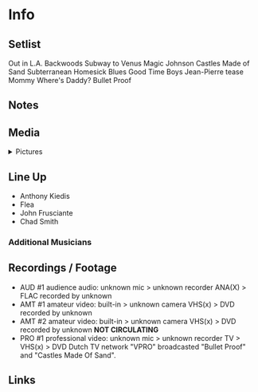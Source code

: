 # Info

## Setlist

Out in L.A.
Backwoods
Subway to Venus
Magic Johnson
Castles Made of Sand
Subterranean Homesick Blues
Good Time Boys
Jean-Pierre tease
Mommy Where's Daddy?
Bullet Proof

## Notes

## Media 

<details>
  <summary>Pictures</summary>
  <!--<img alt="Setlist" title="Setlist" src="_.jpg" height="200" />
  <img alt="Flyer" title="Flyer" src="_.jpg" height="200" />
  <img alt="Clipper" title="Clipper" src="_.jpg" height="200" />
  <img alt="Ticket" title="Ticket" src="_.jpg" height="200" />
  -->
</details>

## Line Up

* Anthony Kiedis
* Flea
* John Frusciante
* Chad Smith

### Additional Musicians

## Recordings / Footage

* AUD #1 audience audio: unknown mic > unknown recorder ANA(X) > FLAC recorded by unknown
* AMT #1 amateur video: built-in > unknown camera VHS(x) > DVD recorded by unknown
* AMT #2 amateur video: built-in > unknown camera VHS(x) > DVD recorded by unknown **NOT CIRCULATING**   
* PRO #1 professional video: unknown mic > unknown recorder TV > VHS(x) > DVD Dutch TV network "VPRO" broadcasted "Bullet Proof" and "Castles Made Of Sand".

## Links